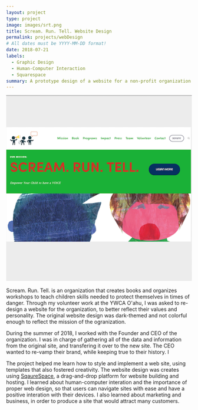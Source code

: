```yaml
---
layout: project
type: project
image: images/srt.png
title: Scream. Run. Tell. Website Design
permalink: projects/webDesign
# All dates must be YYYY-MM-DD format!
date: 2018-07-21
labels:
  - Graphic Design
  - Human-Computer Interaction
  - Squarespace
summary: A prototype design of a website for a non-profit organization that advocates against child abuse, personalized to the client's desires. 
---
```


<img class="ui medium right floated rounded image" src="../images/srt.png">

Scream. Run. Tell. is an organization that creates books and organizes workshops to teach children skills needed to protect themselves in times of danger. Through my volunteer work at the YWCA O'ahu, I was asked to re-design a website for the organization, to better reflect their values and personality. The original website design was dark-themed and not colorful enough to reflect the mission of the ogranization. 

During the summer of 2018, I worked with the Founder and CEO of the organization. I was in charge of gathering all of the data and information from the original site, and transfering it over to the new site. The CEO wanted to re-vamp their brand, while keeping true to their history. I 

The project helped me learn how to style and implement a web site, using templates that also fostered creativity. The website design was creates using [SqaureSpace](https://www.squarespace.com/), a drag-and-drop platform for website building and hosting. I learned about human-computer interation and the importance of proper web design, so that users can navigate sites with ease and have a positive interation with their devices. I also learned about marketing and business, in order to produce a site that would attract many customers.
